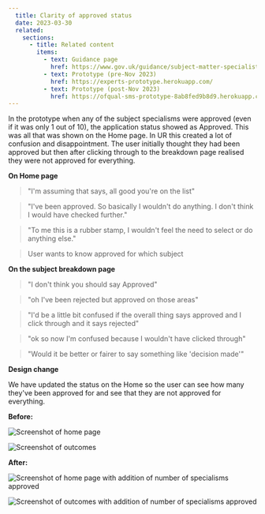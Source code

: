 ```yaml
---
  title: Clarity of approved status
  date: 2023-03-30
  related:
    sections:
      - title: Related content
        items:
          - text: Guidance page
            href: https://www.gov.uk/guidance/subject-matter-specialists-for-ofqual
          - text: Prototype (pre-Nov 2023)
            href: https://experts-prototype.herokuapp.com/
          - text: Prototype (post-Nov 2023)
            href: https://ofqual-sms-prototype-8ab8fed9b8d9.herokuapp.com/
---
```


In the prototype when any of the subject specialisms were approved (even if it was only 1 out of 10), the application status showed as Approved. This was all that was shown on the Home page. In UR this created a lot of confusion and disappointment. The user initially thought they had been approved but then after clicking through to the breakdown page realised they were not approved for everything. 

**On Home page** 
> "I'm assuming that says, all good you're on the list"

> "I've been approved. So basically I wouldn't do anything. I don't think I would have checked further."

> "To me this is a rubber stamp, I wouldn't feel the need to select or do anything else."

> User wants to know approved for which subject

**On the subject breakdown page**

> "I don't think you should say Approved"

> "oh I've been rejected but approved on those areas"

> "I'd be a little bit confused if the overall thing says approved and I click through and it says rejected"

> "ok so now I'm confused because I wouldn't have clicked through"

> "Would it be better or fairer to say something like 'decision made'"

**Design change** 

We have updated the status on the Home so the user can see how many they've been approved for and see that they are not approved for everything. 

**Before:** 

![Screenshot of home page](1.png)

![Screenshot of outcomes](2.png)

**After:** 

![Screenshot of home page with addition of number of specialisms approved](3.png)

![Screenshot of outcomes with addition of number of specialisms approved](4.png)